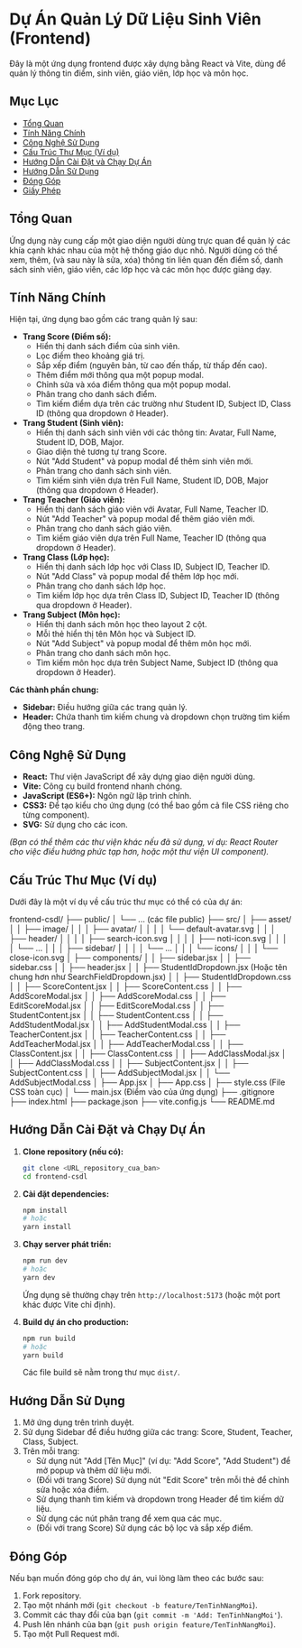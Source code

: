# Dự Án Quản Lý Dữ Liệu Sinh Viên (Frontend)

Đây là một ứng dụng frontend được xây dựng bằng React và Vite, dùng để quản lý thông tin điểm, sinh viên, giáo viên, lớp học và môn học.

## Mục Lục

- [Tổng Quan](#tổng-quan)
- [Tính Năng Chính](#tính-năng-chính)
- [Công Nghệ Sử Dụng](#công-nghệ-sử-dụng)
- [Cấu Trúc Thư Mục (Ví dụ)](#cấu-trúc-thư-mục-ví-dụ)
- [Hướng Dẫn Cài Đặt và Chạy Dự Án](#hướng-dẫn-cài-đặt-và-chạy-dự-án)
- [Hướng Dẫn Sử Dụng](#hướng-dẫn-sử-dụng)
- [Đóng Góp](#đóng-góp)
- [Giấy Phép](#giấy-phép)

## Tổng Quan

Ứng dụng này cung cấp một giao diện người dùng trực quan để quản lý các khía cạnh khác nhau của một hệ thống giáo dục nhỏ. Người dùng có thể xem, thêm, (và sau này là sửa, xóa) thông tin liên quan đến điểm số, danh sách sinh viên, giáo viên, các lớp học và các môn học được giảng dạy.

## Tính Năng Chính

Hiện tại, ứng dụng bao gồm các trang quản lý sau:

* **Trang Score (Điểm số):**
    * Hiển thị danh sách điểm của sinh viên.
    * Lọc điểm theo khoảng giá trị.
    * Sắp xếp điểm (nguyên bản, từ cao đến thấp, từ thấp đến cao).
    * Thêm điểm mới thông qua một popup modal.
    * Chỉnh sửa và xóa điểm thông qua một popup modal.
    * Phân trang cho danh sách điểm.
    * Tìm kiếm điểm dựa trên các trường như Student ID, Subject ID, Class ID (thông qua dropdown ở Header).
* **Trang Student (Sinh viên):**
    * Hiển thị danh sách sinh viên với các thông tin: Avatar, Full Name, Student ID, DOB, Major.
    * Giao diện thẻ tương tự trang Score.
    * Nút "Add Student" và popup modal để thêm sinh viên mới.
    * Phân trang cho danh sách sinh viên.
    * Tìm kiếm sinh viên dựa trên Full Name, Student ID, DOB, Major (thông qua dropdown ở Header).
* **Trang Teacher (Giáo viên):**
    * Hiển thị danh sách giáo viên với Avatar, Full Name, Teacher ID.
    * Nút "Add Teacher" và popup modal để thêm giáo viên mới.
    * Phân trang cho danh sách giáo viên.
    * Tìm kiếm giáo viên dựa trên Full Name, Teacher ID (thông qua dropdown ở Header).
* **Trang Class (Lớp học):**
    * Hiển thị danh sách lớp học với Class ID, Subject ID, Teacher ID.
    * Nút "Add Class" và popup modal để thêm lớp học mới.
    * Phân trang cho danh sách lớp học.
    * Tìm kiếm lớp học dựa trên Class ID, Subject ID, Teacher ID (thông qua dropdown ở Header).
* **Trang Subject (Môn học):**
    * Hiển thị danh sách môn học theo layout 2 cột.
    * Mỗi thẻ hiển thị tên Môn học và Subject ID.
    * Nút "Add Subject" và popup modal để thêm môn học mới.
    * Phân trang cho danh sách môn học.
    * Tìm kiếm môn học dựa trên Subject Name, Subject ID (thông qua dropdown ở Header).

**Các thành phần chung:**

* **Sidebar:** Điều hướng giữa các trang quản lý.
* **Header:** Chứa thanh tìm kiếm chung và dropdown chọn trường tìm kiếm động theo trang.

## Công Nghệ Sử Dụng

* **React:** Thư viện JavaScript để xây dựng giao diện người dùng.
* **Vite:** Công cụ build frontend nhanh chóng.
* **JavaScript (ES6+):** Ngôn ngữ lập trình chính.
* **CSS3:** Để tạo kiểu cho ứng dụng (có thể bao gồm cả file CSS riêng cho từng component).
* **SVG:** Sử dụng cho các icon.

*(Bạn có thể thêm các thư viện khác nếu đã sử dụng, ví dụ: React Router cho việc điều hướng phức tạp hơn, hoặc một thư viện UI component).*

## Cấu Trúc Thư Mục (Ví dụ)

Dưới đây là một ví dụ về cấu trúc thư mục có thể có của dự án:


frontend-csdl/
├── public/
│   └── ... (các file public)
├── src/
│   ├── asset/
│   │   ├── image/
│   │   │   ├── avatar/
│   │   │   │   └── default-avatar.svg
│   │   │   ├── header/
│   │   │   │   ├── search-icon.svg
│   │   │   │   ├── noti-icon.svg
│   │   │   │   └── ...
│   │   │   ├── sidebar/
│   │   │   │   └── ...
│   │   │   └── icons/
│   │   │       └── close-icon.svg
│   ├── components/
│   │   ├── sidebar.jsx
│   │   ├── sidebar.css
│   │   ├── header.jsx
│   │   ├── StudentIdDropdown.jsx  (Hoặc tên chung hơn như SearchFieldDropdown.jsx)
│   │   ├── StudentIdDropdown.css
│   │   ├── ScoreContent.jsx
│   │   ├── ScoreContent.css
│   │   ├── AddScoreModal.jsx
│   │   ├── AddScoreModal.css
│   │   ├── EditScoreModal.jsx
│   │   ├── EditScoreModal.css
│   │   ├── StudentContent.jsx
│   │   ├── StudentContent.css
│   │   ├── AddStudentModal.jsx
│   │   ├── AddStudentModal.css
│   │   ├── TeacherContent.jsx
│   │   ├── TeacherContent.css
│   │   ├── AddTeacherModal.jsx
│   │   ├── AddTeacherModal.css
│   │   ├── ClassContent.jsx
│   │   ├── ClassContent.css
│   │   ├── AddClassModal.jsx
│   │   ├── AddClassModal.css
│   │   ├── SubjectContent.jsx
│   │   ├── SubjectContent.css
│   │   ├── AddSubjectModal.jsx
│   │   └── AddSubjectModal.css
│   ├── App.jsx
│   ├── App.css
│   ├── style.css       (File CSS toàn cục)
│   └── main.jsx        (Điểm vào của ứng dụng)
├── .gitignore
├── index.html
├── package.json
├── vite.config.js
└── README.md


## Hướng Dẫn Cài Đặt và Chạy Dự Án

1.  **Clone repository (nếu có):**
    ```bash
    git clone <URL_repository_cua_ban>
    cd frontend-csdl
    ```

2.  **Cài đặt dependencies:**
    ```bash
    npm install
    # hoặc
    yarn install
    ```

3.  **Chạy server phát triển:**
    ```bash
    npm run dev
    # hoặc
    yarn dev
    ```
    Ứng dụng sẽ thường chạy trên `http://localhost:5173` (hoặc một port khác được Vite chỉ định).

4.  **Build dự án cho production:**
    ```bash
    npm run build
    # hoặc
    yarn build
    ```
    Các file build sẽ nằm trong thư mục `dist/`.

## Hướng Dẫn Sử Dụng

1.  Mở ứng dụng trên trình duyệt.
2.  Sử dụng Sidebar để điều hướng giữa các trang: Score, Student, Teacher, Class, Subject.
3.  Trên mỗi trang:
    * Sử dụng nút "Add [Tên Mục]" (ví dụ: "Add Score", "Add Student") để mở popup và thêm dữ liệu mới.
    * (Đối với trang Score) Sử dụng nút "Edit Score" trên mỗi thẻ để chỉnh sửa hoặc xóa điểm.
    * Sử dụng thanh tìm kiếm và dropdown trong Header để tìm kiếm dữ liệu.
    * Sử dụng các nút phân trang để xem qua các mục.
    * (Đối với trang Score) Sử dụng các bộ lọc và sắp xếp điểm.

## Đóng Góp

Nếu bạn muốn đóng góp cho dự án, vui lòng làm theo các bước sau:
1.  Fork repository.
2.  Tạo một nhánh mới (`git checkout -b feature/TenTinhNangMoi`).
3.  Commit các thay đổi của bạn (`git commit -m 'Add: TenTinhNangMoi'`).
4.  Push lên nhánh của bạn (`git push origin feature/TenTinhNangMoi`).
5.  Tạo một Pull Request mới.